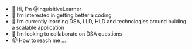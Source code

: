 - 👋 Hi, I’m @InquisitiveLearner
- 👀 I’m interested in getting better a coding
- 🌱 I’m currently learning DSA, LLD, HLD and technologies around buiding a scalable application
- 💞️ I’m looking to collaborate on DSA questions
- 📫 How to reach me ...

<!---
InquisitiveLearner/InquisitiveLearner is a ✨ special ✨ repository because its `README.md` (this file) appears on your GitHub profile.
You can click the Preview link to take a look at your changes.
--->
